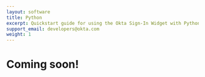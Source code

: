 ```yaml
---
layout: software
title: Python
excerpt: Quickstart guide for using the Okta Sign-In Widget with Python.
support_email: developers@okta.com
weight: 1
---
```


# Coming soon!
